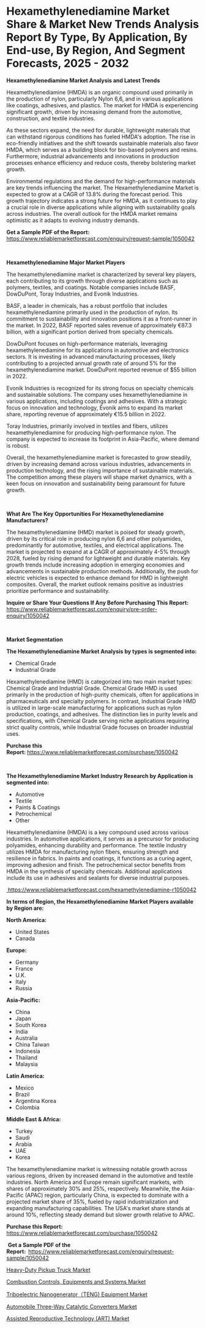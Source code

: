 <p><h1>Hexamethylenediamine Market Share & Market New Trends Analysis Report By Type, By Application, By End-use, By Region, And Segment Forecasts, 2025 - 2032</h1></p><p><strong>Hexamethylenediamine Market Analysis and Latest Trends</strong></p>
<p><p>Hexamethylenediamine (HMDA) is an organic compound used primarily in the production of nylon, particularly Nylon 6,6, and in various applications like coatings, adhesives, and plastics. The market for HMDA is experiencing significant growth, driven by increasing demand from the automotive, construction, and textile industries. </p><p>As these sectors expand, the need for durable, lightweight materials that can withstand rigorous conditions has fueled HMDA's adoption. The rise in eco-friendly initiatives and the shift towards sustainable materials also favor HMDA, which serves as a building block for bio-based polymers and resins. Furthermore, industrial advancements and innovations in production processes enhance efficiency and reduce costs, thereby bolstering market growth.</p><p>Environmental regulations and the demand for high-performance materials are key trends influencing the market. The Hexamethylenediamine Market is expected to grow at a CAGR of 13.8% during the forecast period. This growth trajectory indicates a strong future for HMDA, as it continues to play a crucial role in diverse applications while aligning with sustainability goals across industries. The overall outlook for the HMDA market remains optimistic as it adapts to evolving industry demands.</p></p>
<p><strong>Get a Sample PDF of the Report:&nbsp;</strong> <a href="https://www.reliablemarketforecast.com/enquiry/request-sample/1050042?utm_campaign=1903&utm_medium=2&utm_source=Github&utm_content=ia&utm_term=30012025&utm_id=hexamethylenediamine">https://www.reliablemarketforecast.com/enquiry/request-sample/1050042</a></p>
<p>&nbsp;</p>
<p><strong>Hexamethylenediamine Major Market Players</strong></p>
<p><p>The hexamethylenediamine market is characterized by several key players, each contributing to its growth through diverse applications such as polymers, textiles, and coatings. Notable companies include BASF, DowDuPont, Toray Industries, and Evonik Industries.</p><p>BASF, a leader in chemicals, has a robust portfolio that includes hexamethylenediamine primarily used in the production of nylon. Its commitment to sustainability and innovation positions it as a front-runner in the market. In 2022, BASF reported sales revenue of approximately €87.3 billion, with a significant portion derived from specialty chemicals.</p><p>DowDuPont focuses on high-performance materials, leveraging hexamethylenediamine for its applications in automotive and electronics sectors. It is investing in advanced manufacturing processes, likely contributing to a projected annual growth rate of around 5% for the hexamethylenediamine market. DowDuPont reported revenue of $55 billion in 2022.</p><p>Evonik Industries is recognized for its strong focus on specialty chemicals and sustainable solutions. The company uses hexamethylenediamine in various applications, including coatings and adhesives. With a strategic focus on innovation and technology, Evonik aims to expand its market share, reporting revenue of approximately €15.5 billion in 2022.</p><p>Toray Industries, primarily involved in textiles and fibers, utilizes hexamethylenediamine for producing high-performance nylon. The company is expected to increase its footprint in Asia-Pacific, where demand is robust.</p><p>Overall, the hexamethylenediamine market is forecasted to grow steadily, driven by increasing demand across various industries, advancements in production technology, and the rising importance of sustainable materials. The competition among these players will shape market dynamics, with a keen focus on innovation and sustainability being paramount for future growth.</p></p>
<p>&nbsp;</p>
<p><strong>What Are The Key Opportunities For Hexamethylenediamine Manufacturers?</strong></p>
<p><p>The hexamethylenediamine (HMD) market is poised for steady growth, driven by its critical role in producing nylon 6,6 and other polyamides, predominantly for automotive, textiles, and electrical applications. The market is projected to expand at a CAGR of approximately 4-5% through 2028, fueled by rising demand for lightweight and durable materials. Key growth trends include increasing adoption in emerging economies and advancements in sustainable production methods. Additionally, the push for electric vehicles is expected to enhance demand for HMD in lightweight composites. Overall, the market outlook remains positive as industries prioritize performance and sustainability.</p></p>
<p><strong>Inquire or Share Your Questions If Any Before Purchasing This Report:</strong> <a href="https://www.reliablemarketforecast.com/enquiry/pre-order-enquiry/1050042?utm_campaign=1903&utm_medium=2&utm_source=Github&utm_content=ia&utm_term=30012025&utm_id=hexamethylenediamine">https://www.reliablemarketforecast.com/enquiry/pre-order-enquiry/1050042</a></p>
<p>&nbsp;</p>
<p><strong>Market Segmentation</strong></p>
<p><strong>The Hexamethylenediamine Market Analysis by types is segmented into:</strong></p>
<p><ul><li>Chemical Grade</li><li>Industrial Grade</li></ul></p>
<p><p>Hexamethylenediamine (HMD) is categorized into two main market types: Chemical Grade and Industrial Grade. Chemical Grade HMD is used primarily in the production of high-purity chemicals, often for applications in pharmaceuticals and specialty polymers. In contrast, Industrial Grade HMD is utilized in large-scale manufacturing for applications such as nylon production, coatings, and adhesives. The distinction lies in purity levels and specifications, with Chemical Grade serving niche applications requiring strict quality controls, while Industrial Grade focuses on broader industrial uses.</p></p>
<p><strong>Purchase this Report:&nbsp;</strong><a href="https://www.reliablemarketforecast.com/purchase/1050042?utm_campaign=1903&utm_medium=2&utm_source=Github&utm_content=ia&utm_term=30012025&utm_id=hexamethylenediamine">https://www.reliablemarketforecast.com/purchase/1050042</a></p>
<p>&nbsp;</p>
<p><strong>The Hexamethylenediamine Market Industry Research by Application is segmented into:</strong></p>
<p><ul><li>Automotive</li><li>Textile</li><li>Paints & Coatings</li><li>Petrochemical</li><li>Other</li></ul></p>
<p><p>Hexamethylenediamine (HMDA) is a key compound used across various industries. In automotive applications, it serves as a precursor for producing polyamides, enhancing durability and performance. The textile industry utilizes HMDA for manufacturing nylon fibers, ensuring strength and resilience in fabrics. In paints and coatings, it functions as a curing agent, improving adhesion and finish. The petrochemical sector benefits from HMDA in the synthesis of specialty chemicals. Additional applications include its use in adhesives and sealants for diverse industrial purposes.</p></p>
<p><a href="https://www.reliablemarketforecast.com/hexamethylenediamine-r1050042?utm_campaign=1903&utm_medium=2&utm_source=Github&utm_content=ia&utm_term=30012025&utm_id=hexamethylenediamine">&nbsp;https://www.reliablemarketforecast.com/hexamethylenediamine-r1050042</a></p>
<p><strong>In terms of Region, the Hexamethylenediamine Market Players available by Region are:</strong></p>
<p>
    <p> <strong> North America: </strong>
        <ul>
            <li>United States</li>
            <li>Canada</li>
        </ul>
        </p> 
    <p> <strong> Europe: </strong>
        <ul>
            <li>Germany</li>
            <li>France</li>
            <li>U.K.</li>
            <li>Italy</li>
            <li>Russia</li>
        </ul>
        </p> 
    <p> <strong> Asia-Pacific: </strong>
        <ul>
            <li>China</li>
            <li>Japan</li>
            <li>South Korea</li>
            <li>India</li>
            <li>Australia</li>
            <li>China Taiwan</li>
            <li>Indonesia</li>
            <li>Thailand</li>
            <li>Malaysia</li>
        </ul>
        </p> 
    <p> <strong> Latin America: </strong>
        <ul>
            <li>Mexico</li>
            <li>Brazil</li>
            <li>Argentina Korea</li>
            <li>Colombia</li>
        </ul>
        </p> 
    <p> <strong> Middle East & Africa: </strong>
        <ul>
            <li>Turkey</li>
            <li>Saudi</li>
            <li>Arabia</li>
            <li>UAE</li>
            <li>Korea</li>
        </ul>
    </p>
    </p>
<p><p>The hexamethylenediamine market is witnessing notable growth across various regions, driven by increased demand in the automotive and textile industries. North America and Europe remain significant markets, with shares of approximately 30% and 25%, respectively. Meanwhile, the Asia-Pacific (APAC) region, particularly China, is expected to dominate with a projected market share of 35%, fueled by rapid industrialization and expanding manufacturing capabilities. The USA's market share stands at around 10%, reflecting steady demand but slower growth relative to APAC.</p></p>
<p><strong>Purchase this Report: </strong><a href="https://www.reliablemarketforecast.com/purchase/1050042?utm_campaign=1903&utm_medium=2&utm_source=Github&utm_content=ia&utm_term=30012025&utm_id=hexamethylenediamine">https://www.reliablemarketforecast.com/purchase/1050042</a></p>
<p>&nbsp;<strong>Get a Sample PDF of the Report:&nbsp;&nbsp;</strong><a href="https://www.reliablemarketforecast.com/enquiry/request-sample/1050042?utm_campaign=1903&utm_medium=2&utm_source=Github&utm_content=ia&utm_term=30012025&utm_id=hexamethylenediamine">https://www.reliablemarketforecast.com/enquiry/request-sample/1050042</a></p>
<p><strong></strong></p>
<p><p><a href="https://github.com/katonmarti489/Market-Research-Report-List-1/blob/main/heavy-duty-pickup-truck-market.md?utm_campaign=1903&utm_medium=2&utm_source=Github&utm_content=ia&utm_term=30012025&utm_id=hexamethylenediamine">Heavy-Duty Pickup Truck Market</a></p><p><a href="https://www.linkedin.com/pulse/competitive-landscape-analysis-innovations-thecombustion-ekzlc?utm_campaign=1903&utm_medium=2&utm_source=Github&utm_content=ia&utm_term=30012025&utm_id=hexamethylenediamine">Combustion Controls, Equipments and Systems Market</a></p><p><a href="https://www.linkedin.com/pulse/accurate-data-triboelectric-nanogeneratorteng-equipment-market-o57rc?utm_campaign=1903&utm_medium=2&utm_source=Github&utm_content=ia&utm_term=30012025&utm_id=hexamethylenediamine">Triboelectric Nanogenerator（TENG) Equipment Market</a></p><p><a href="https://github.com/lisaeichler20775/Market-Research-Report-List-1/blob/main/automobile-three-way-catalytic-converters-market.md?utm_campaign=1903&utm_medium=2&utm_source=Github&utm_content=ia&utm_term=30012025&utm_id=hexamethylenediamine">Automobile Three-Way Catalytic Converters Market</a></p><p><a href="https://www.linkedin.com/pulse/competitive-analysis-assisted-reproductive-technology-705xf?utm_campaign=1903&utm_medium=2&utm_source=Github&utm_content=ia&utm_term=30012025&utm_id=hexamethylenediamine">Assisted Reproductive Technology (ART) Market</a></p></p>